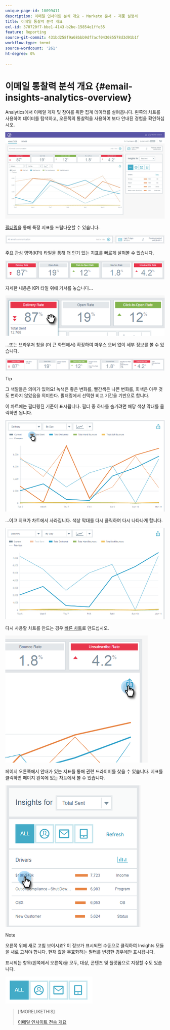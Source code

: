 ```yaml
---
unique-page-id: 10099411
description: 이메일 인사이트 분석 개요 - Marketo 문서 - 제품 설명서
title: 이메일 통찰력 분석 개요
exl-id: 370720f7-bbe1-4143-b2be-15854e1ffe55
feature: Reporting
source-git-commit: 431bd258f9a68bbb9df7acf043085578d3d91b1f
workflow-type: tm+mt
source-wordcount: '261'
ht-degree: 0%

---
```


# 이메일 통찰력 분석 개요 {#email-insights-analytics-overview}

Analytics에서 이메일 게재 및 참여를 위한 집계 데이터를 살펴봅니다. 왼쪽의 차트를 사용하여 데이터를 탐색하고, 오른쪽의 통찰력을 사용하여 보다 안내된 경험을 확인하십시오.

![](assets/emailanalytics-1.jpg)

[필터링](/help/marketo/product-docs/reporting/email-insights/filtering-in-email-insights.md)을 통해 특정 지표를 드릴다운할 수 있습니다.

![](assets/filter-field.png)

주요 관심 영역(KPI) 타일을 통해 더 인기 있는 지표를 빠르게 살펴볼 수 있습니다.

![](assets/kpi.png)

자세한 내용은 KPI 타일 위에 커서를 놓습니다...

![](assets/kpi-hover.png)

...또는 브라우저 창을 (더 큰 화면에서) 확장하여 마우스 오버 없이 세부 정보를 볼 수 있습니다.

![](assets/kpi-wide.png)

>[!TIP]
>
>그 색깔들은 의미가 있어요! 녹색은 좋은 변화를, 빨간색은 나쁜 변화를, 회색은 아무 것도 변하지 않았음을 의미한다. 필터링에서 선택한 비교 기간을 기반으로 합니다.

이 차트에는 필터링된 기준이 표시됩니다. 필터 중 하나를 숨기려면 해당 색상 막대를 클릭하면 됩니다.

![](assets/chart1.png)

...이고 지표가 차트에서 사라집니다. 색상 막대를 다시 클릭하여 다시 나타나게 합니다.

![](assets/chart2.png)

다시 사용할 차트를 만드는 경우 [빠른 차트](/help/marketo/product-docs/reporting/email-insights/email-insights-quick-charts.md)로 만드십시오.

![](assets/quick-chart.png)

페이지 오른쪽에서 안내가 있는 지표를 통해 관련 드라이버를 찾을 수 있습니다. 지표를 클릭하면 페이지 왼쪽에 있는 차트에서 볼 수 있습니다.

![](assets/guided-metrics-ps.png)

>[!NOTE]
>
>오른쪽 위에 새로 고침 보이시죠? 이 정보가 표시되면 수동으로 클릭하여 Insights 모듈을 새로 고쳐야 합니다. 현재 값을 무효화하는 필터를 변경한 경우에만 표시됩니다.

표시되는 항목(왼쪽에서 오른쪽)을 모두, 대상, 콘텐츠 및 플랫폼으로 지정할 수도 있습니다.

![](assets/guided-bar.png)

>[!MORELIKETHIS]
>
>[이메일 인사이트 전송 개요](/help/marketo/product-docs/reporting/email-insights/email-insights-sends-overview.md)
